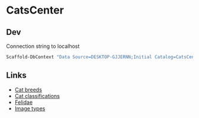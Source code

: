 # CatsCenter

## Dev

Connection string to localhost

```bash
Scaffold-DbContext "Data Source=DESKTOP-GJJERNN;Initial Catalog=CatsCenterDB;Integrated Security=True;TrustServerCertificate=True" Microsoft.EntityFrameworkCore.SqlServer -OutputDir Models -force
```

## Links

- [Cat breeds](https://en.wikipedia.org/wiki/List_of_cat_breeds)
- [Cat classifications](https://en.wikipedia.org/wiki/Felidae)
- [Felidae](https://en.wikipedia.org/wiki/Felidae)
- [Image types](https://developer.mozilla.org/en-US/docs/Web/Media/Formats/Image_types)